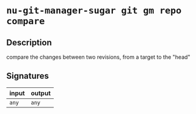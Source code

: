 # `nu-git-manager-sugar git gm repo compare`
## Description
compare the changes between two revisions, from a target to the "head"



## Signatures
| input | output |
| ----- | ------ |
| `any` | `any`  |
